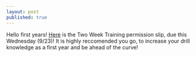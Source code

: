```yaml
---
layout: post
published: true
---
```

Hello first years! [Here](https://docs.google.com/document/d/1j_49ALwQqELXRfw2rtP-07cXLXk9iDUFcXiQz7Up2l4/edit?usp=sharing) is the Two Week Training permission slip, due this Wednesday (9/23)! It is highly reccomended you go, to increase your drill knowledge as a first year and be ahead of the curve!
